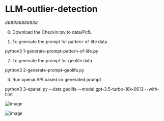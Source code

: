 # LLM-outlier-detection
############

0. Download the Checkin.tsv to data/PofL

1. To generate the prompt for pattern-of-life data

python3 1-generate-prompt-pattern-of-life.py

2. To generate the prompt for geolife data

python3 2-generate-prompt-geolife.py

3. Run openai API based on generated prompt

python3 3-openai.py --data geolife --model gpt-3.5-turbo-16k-0613 --with-hint


![image](https://github.com/user-attachments/assets/fb0cec3a-9b1d-4c5d-b8f3-ee2a513eb738)

![image](https://github.com/user-attachments/assets/24800777-f7e7-4e76-9514-10aba90ca72c)
